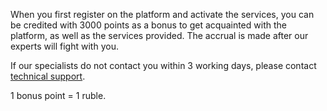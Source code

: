 When you first register on the platform and activate the services, you can be credited with 3000 points as a bonus to get acquainted with the platform, as well as the services provided. The accrual is made after our experts will fight with you.

If our specialists do not contact you within 3 working days, please contact [technical support](https://mcs.mail.ru/docs/en/contacts).

<info>
1 bonus point = 1 ruble.
</info>
